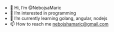 - 👋 Hi, I’m @NebojsaMaric
- 👀 I’m interested in programming
- 🌱 I’m currently learning golang, angular, nodejs
- 📫 How to reach me nebojshamaric@gmail.com

<!---
NebojsaMaric/NebojsaMaric is a ✨ special ✨ repository because its `README.md` (this file) appears on your GitHub profile.
You can click the Preview link to take a look at your changes.
--->
